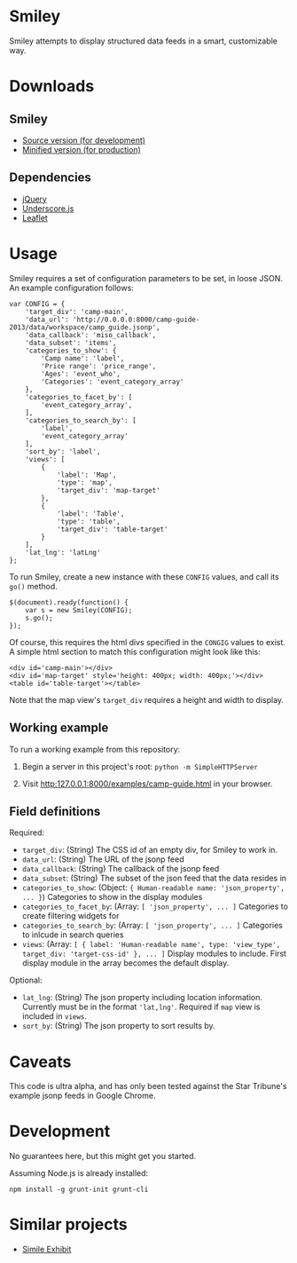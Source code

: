 Smiley
======

Smiley attempts to display structured data feeds in a smart, customizable way.

Downloads
=========

Smiley
------

- [Source version (for development)](dist/smiley-0.0.1.js)
- [Minified version (for production)](dist/smiley-0.0.1.min.js)

Dependencies
------------
- [jQuery](http://jquery.com/)
- [Underscore.js](http://underscorejs.org/)
- [Leaflet](http://leafletjs.com/)

Usage
=====

Smiley requires a set of configuration parameters to be set, in loose JSON. An example configuration follows:
 
    var CONFIG = {
        'target_div': 'camp-main',
        'data_url': 'http://0.0.0.0:8000/camp-guide-2013/data/workspace/camp_guide.jsonp',
        'data_callback': 'miso_callback',
        'data_subset': 'items', 
        'categories_to_show': {
            'Camp name': 'label',
            'Price range': 'price_range',
            'Ages': 'event_who',
            'Categories': 'event_category_array'
        },
        'categories_to_facet_by': [
            'event_category_array',
        ],
        'categories_to_search_by': [
            'label',
            'event_category_array'
        ],
        'sort_by': 'label',
        'views': [
            {
                'label': 'Map',
                'type': 'map',
                'target_div': 'map-target'
            },
            {
                'label': 'Table',
                'type': 'table',
                'target_div': 'table-target'
            }
        ],
        'lat_lng': 'latLng'
    };

To run Smiley, create a new instance with these `CONFIG` values, and call its `go()` method.

    $(document).ready(function() {
        var s = new Smiley(CONFIG);
        s.go();
    });

Of course, this requires the html divs specified in the `CONGIG` values to exist. A simple html section to match this configuration might look like this:

    <div id='camp-main'></div>
    <div id='map-target' style='height: 400px; width: 400px;'></div>
    <table id='table-target'></table>

Note that the map view's `target_div` requires a height and width to display.

Working example
---------------

To run a working example from this repository:

1. Begin a server in this project's root: `python -m SimpleHTTPServer`

2. Visit [http:127.0.0.1:8000/examples/camp-guide.html](http:127.0.0.1:8000/examples/camp-guide.html) in your browser.


Field definitions
-----------------

Required:

- `target_div`: (String) The CSS id of an empty div, for Smiley to work in.
- `data_url`: (String) The URL of the jsonp feed
- `data_callback`: (String) The callback of the jsonp feed
- `data_subset`: (String) The subset of the json feed that the data resides in
- `categories_to_show`:  (Object: `{ Human-readable name: 'json_property', ... }`) Categories to show in the display modules
- `categories_to_facet_by`: (Array: `[ 'json_property', ... ]` Categories to create filtering widgets for
- `categories_to_search_by`: (Array: `[ 'json_property', ... ]` Categories to inlcude in search queries
- `views`: (Array: `[ { label: 'Human-readable name', type: 'view_type', target_div: 'target-css-id' }, ... ]` Display modules to include. First display module in the array becomes the default display.

Optional:

- `lat_lng`: (String) The json property including location information. Currently must be in the format `'lat,lng'`. Required if `map` view is included in `views`.
- `sort_by`: (String) The json property to sort results by.


Caveats
=======

This code is ultra alpha, and has only been tested against the Star Tribune's example jsonp feeds in Google Chrome.


Development
===========

No guarantees here, but this might get you started.

Assuming Node.js is already installed:

    npm install -g grunt-init grunt-cli


Similar projects
================

- [Simile Exhibit](http://simile-widgets.org/exhibit/)
